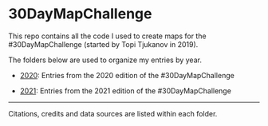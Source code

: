 # 30DayMapChallenge

This repo contains all the code I used to create maps for the #30DayMapChallenge (started by Topi Tjukanov in 2019).

The folders below are used to organize my entries by year.

- [2020](2020/): Entries from the 2020 edition of the #30DayMapChallenge

- [2021](2021/): Entries from the 2021 edition of the #30DayMapChallenge

---

Citations, credits and data sources are listed within each folder.
